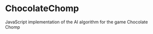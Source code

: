 ChocolateChomp
==============

JavaScript implementation of the AI algorithm for the game Chocolate Chomp
